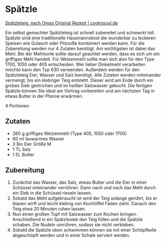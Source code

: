 # Spätzle

[Spätzleteig, nach Omas Original Rezept \| cooknsoul.de](https://www.cooknsoul.de/rezepte/basics/spaetzleteig/)

Ein selbst gemachter Spätzleteig ist schnell zubereitet und schmeckt toll. Spätzle sind eine traditionelle Hausmannskost die wunderbar zu leckeren Speisen wie Gulasch oder Pilzsoße kombiniert werden kann. Für die Zubereitung werden nur 4 Zutaten benötigt. Am wichtigsten ist dabei das Mehl. Bei der Mehlsorte sollte darauf geachtet werden, dass es sich um ein griffiges Mehl handelt. Für Weizenmehl sollte man sich also für den Type 1700, 1050 oder 405 entscheiden. Wer lieber Dinkelmehl verarbeiten möchte kann den Typ 630 verwenden. Außerdem werden für den Spätzleteig Eier, Wasser und Salz benötigt. Alle Zutaten werden miteinander vermengt, bis ein klebriger Teig entsteht. Dieser wird am Ende durch ein grobes Sieb gestrichen und im heißen Salzwasser gekocht. Die fertigen Spätzle können Sie ideal am Vortrag vorbereiten und am nächsten Tag in etwas Butter in der Pfanne erwärmen.

4 Portionen

## Zutaten

- 260 g griffiges Weizenmehl (Type 405, 1050 oder 1700)
- 60 ml lauwarmes Wasser
- 3 Bio Eier Größe M
- 1 TL Salz
- 1 EL Butter

## Zubereitung

1. Zunächst das Wasser, das Salz, etwas Butter und die Eier in einer Schüssel miteinander verrühren. Dann nach und nach das Mehl durch ein Sieb in die Schüssel rieseln lassen.
2. Sobald das Mehl aufgebraucht ist wird der Teig solange gerührt, bis er blasen wirft und leicht klebrig von Kochlöffel Fäden zieht. Danach den Teig etwa 20 Minuten ruhen lassen.
3. Nun einen großen Topf mit Salzwasser zum Kochen bringen. Anschließend in ein Spätzlesieb den Teig füllen und die Spätzle schaben. Die Nudeln umrühren, sodass sie nicht verkleben.
4. Sobald die Spätzle oben schwimmen können sie mit einer Schöpfkelle abgeschöpft werden und in einer Schale serviert werden.


